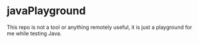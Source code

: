 # javaPlayground
This repo is not a tool or anything remotely useful, it is just a playground for me while testing Java.
